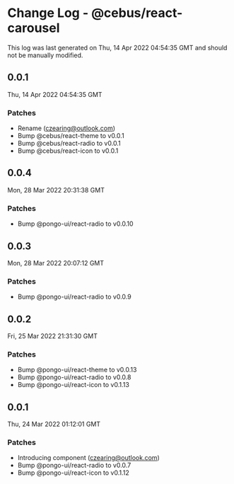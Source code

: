 # Change Log - @cebus/react-carousel

This log was last generated on Thu, 14 Apr 2022 04:54:35 GMT and should not be manually modified.

<!-- Start content -->

## 0.0.1

Thu, 14 Apr 2022 04:54:35 GMT

### Patches

- Rename (czearing@outlook.com)
- Bump @cebus/react-theme to v0.0.1
- Bump @cebus/react-radio to v0.0.1
- Bump @cebus/react-icon to v0.0.1

## 0.0.4

Mon, 28 Mar 2022 20:31:38 GMT

### Patches

- Bump @pongo-ui/react-radio to v0.0.10

## 0.0.3

Mon, 28 Mar 2022 20:07:12 GMT

### Patches

- Bump @pongo-ui/react-radio to v0.0.9

## 0.0.2

Fri, 25 Mar 2022 21:31:30 GMT

### Patches

- Bump @pongo-ui/react-theme to v0.0.13
- Bump @pongo-ui/react-radio to v0.0.8
- Bump @pongo-ui/react-icon to v0.1.13

## 0.0.1

Thu, 24 Mar 2022 01:12:01 GMT

### Patches

- Introducing component (czearing@outlook.com)
- Bump @pongo-ui/react-radio to v0.0.7
- Bump @pongo-ui/react-icon to v0.1.12
